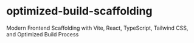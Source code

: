 # optimized-build-scaffolding
Modern Frontend Scaffolding with Vite, React, TypeScript, Tailwind CSS, and Optimized Build Process
